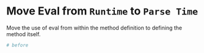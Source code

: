 # Move Eval from `Runtime` to `Parse Time`

Move the use of eval from within the method definition to defining the method
itself.

```ruby
# before

```
